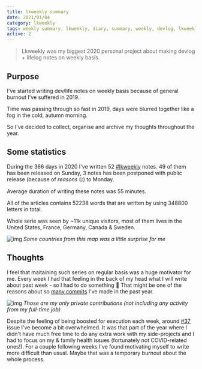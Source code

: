 ```yaml
---
title: lkweekly summary
date: 2021/01/04
category: lkweekly
tags: weekly summary, lkweekly, diary, summary, weekly, devlog, lkweekly2020
active: 2
---
```


> Lkweekly was my biggest 2020 personal project about making devlog + lifelog notes on weekly basis.

## Purpose

I've started writing dev/life notes on weekly basis because of general burnout I've suffered in 2019.

Time was passing through so fast in 2019, days were blurred together like a fog in the cold, autumn morning.

So I've decided to collect, organise and archive my thoughts throughout the year.

## Some statistics

During the 366 days in 2020 I've written 52 [#lkweekly](/notes/?category=lkweekly) notes. 49 of them has been released on Sunday, 3 notes has been postponed with public release (because of *reasons* 🙄) to Monday.

Average duration of writing these notes was 55 minutes.

All of the articles contains 52238 words that are written by using 348800 letters in total.

Whole serie was seen by ~11k unique visitors, most of them lives in the United States, France, Germany, Canada & Sweden.

![img](/static/lkweekly-map.jpg)
*Some countries from this map was a little surprise for me*

## Thoughts

I feel that maitaining such series on regular basis was a huge motivator for me. Every week I had that feeling in the back of my head what I will write about past week - so I had to do something 🙂 That might be one of the reasons about so [many commits](https://github.com/lukaszkups) I've made in the past year.

![img](/static/github-streak-2.jpg)
*Those are my only private contributions (not including any activity from my full-time job)*

Despite the feeling of being boosted for execution each week, around [#37](/notes/lkweekly-37/) issue I've become a bit overwhelmed. It was that part of the year where I didn't have much free time to do any extra work with my side-projects and I had to focus on my & family health issues (fortunately not COVID-related ones!). For a couple following weeks I've found motivating myself to write more difficult than usual. Maybe that was a temporary burnout about the whole process.
